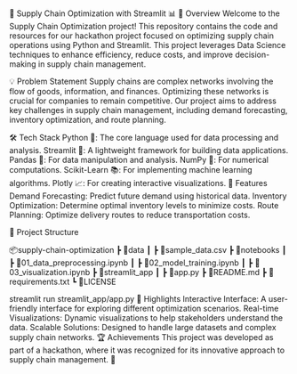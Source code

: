 🚚 Supply Chain Optimization with Streamlit 📊
📌 Overview
Welcome to the Supply Chain Optimization project! This repository contains the code and resources for our hackathon project focused on optimizing supply chain operations using Python and Streamlit. This project leverages Data Science techniques to enhance efficiency, reduce costs, and improve decision-making in supply chain management.

💡 Problem Statement
Supply chains are complex networks involving the flow of goods, information, and finances. Optimizing these networks is crucial for companies to remain competitive. Our project aims to address key challenges in supply chain management, including demand forecasting, inventory optimization, and route planning.

🛠️ Tech Stack
Python 🐍: The core language used for data processing and analysis.
Streamlit 🎨: A lightweight framework for building data applications.
Pandas 🐼: For data manipulation and analysis.
NumPy 🔢: For numerical computations.
Scikit-Learn 📚: For implementing machine learning algorithms.
Plotly 📈: For creating interactive visualizations.
🚀 Features
Demand Forecasting: Predict future demand using historical data.
Inventory Optimization: Determine optimal inventory levels to minimize costs.
Route Planning: Optimize delivery routes to reduce transportation costs.

📂 Project Structure

📦supply-chain-optimization
 ┣ 📂data
 ┃ ┣ 📜sample_data.csv
 ┣ 📂notebooks
 ┃ ┣ 📜01_data_preprocessing.ipynb
 ┃ ┣ 📜02_model_training.ipynb
 ┃ ┣ 📜03_visualization.ipynb
 ┣ 📂streamlit_app
 ┃ ┣ 📜app.py
 ┣ 📜README.md
 ┣ 📜requirements.txt
 ┗ 📜LICENSE



streamlit run streamlit_app/app.py
🌟 Highlights
Interactive Interface: A user-friendly interface for exploring different optimization scenarios.
Real-time Visualizations: Dynamic visualizations to help stakeholders understand the data.
Scalable Solutions: Designed to handle large datasets and complex supply chain networks.
🏆 Achievements
This project was developed as part of a hackathon, where it was recognized for its innovative approach to supply chain management. 🎉
